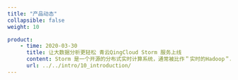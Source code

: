 ```yaml
---
title: "产品动态"
collapsible: false
weight: 10

product:
    - time: 2020-03-30
      title: 让大数据分析更轻松 青云QingCloud Storm 服务上线
      content: Storm 是一个开源的分布式实时计算系统，通常被比作＂实时的Hadoop＂。Storm 为实时计算提供了一些简单优美的原语，支持多种编程语言，并内建流式窗口API及分布式缓存 API，极大简化了流式数据处理过程。
      url: ../../intro/10_introduction/
---
```


<!-- 设置上述参数可生成产品动态页  -->
